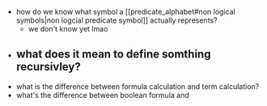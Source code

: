 - how do we know what symbol a [[predicate_alphabet#non logical symbols|non logcial predicate symbol]] actually represents?
	- we don't know yet lmao
- what does it mean to define somthing recursivley?
	- 
- what is the difference between formula calculation and term calculation?
- what's the difference between boolean formula and